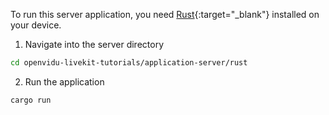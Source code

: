To run this server application, you need [Rust](https://www.rust-lang.org/tools/install){:target="\_blank"} installed on your device.

1. Navigate into the server directory
```bash
cd openvidu-livekit-tutorials/application-server/rust
```
2. Run the application
```bash
cargo run
```
